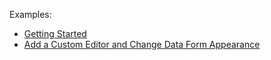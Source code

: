Examples:

- [Getting Started](./CS/GettingStarted)  
- [Add a Custom Editor and Change Data Form Appearance](./CS/CustomAppearance) 
